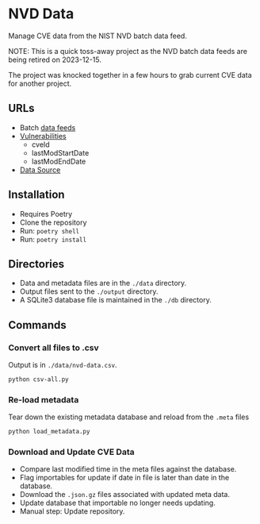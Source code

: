# NVD Data

Manage CVE data from the NIST NVD batch data feed.

NOTE: This is a quick toss-away project as the NVD batch data feeds are being retired on 2023-12-15.

The project was knocked together in a few hours to grab current CVE data for another project.

## URLs

- Batch [data feeds](https://nvd.nist.gov/vuln/data-feeds)
- [Vulnerabilities](https://nvd.nist.gov/developers/vulnerabilities)
  - cveId
  - lastModStartDate
  - lastModEndDate
- [Data Source](https://nvd.nist.gov/developers/data-sources)

## Installation

- Requires Poetry
- Clone the repository
- Run: `poetry shell`
- Run: `poetry install`

## Directories

- Data and metadata files are in the `./data` directory.
- Output files sent to the `./output` directory.
- A SQLite3 database file is maintained in the `./db` directory.

## Commands

### Convert all files to .csv

Output is in `./data/nvd-data.csv`.

```bash
python csv-all.py
```

### Re-load metadata
Tear down the existing metadata database and reload from the `.meta` files

```bash
python load_metadata.py
```

### Download and Update CVE Data

- Compare last modified time in the meta files against the database.
- Flag importables for update if date in file is later than date in the database.
- Download the `.json.gz` files associated with updated meta data.
- Update database that importable no longer needs updating.
- Manual step: Update repository.
